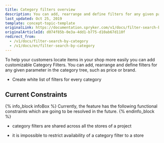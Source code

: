 ```yaml
---
title: Category filters overview
description: You can add, rearrange and define filters for any given parameter in the category tree, such as price or brand.
last_updated: Oct 25, 2019
template: concept-topic-template
originalLink: https://documentation.spryker.com/v1/docs/filter-search-by-category
originalArticleId: d074f85b-0e3a-4dd1-b775-d10ab67d110f
redirect_from:
  - /v1/docs/filter-search-by-category
  - /v1/docs/en/filter-search-by-category
---
```


To help your customers locate items in your shop more easily you can add customizable Category Filters. You can add, rearrange and define filters for any given parameter in the category tree, such as price or brand.

* Create white list of filters for every category

## Current Constraints

{% info_block infoBox %}
Currently, the feature has the following functional constraints which are going to be resolved in the future.
{% endinfo_block %}

* category filters are shared across all the stores of a project

* it is impossible to restrict availability of a category filter to a store

